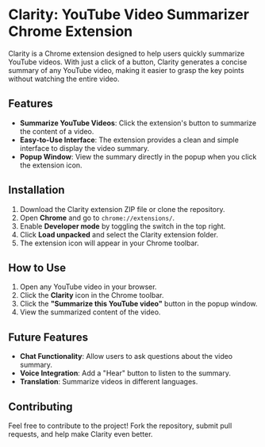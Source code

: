 # Clarity: YouTube Video Summarizer Chrome Extension

Clarity is a Chrome extension designed to help users quickly summarize YouTube videos. With just a click of a button, Clarity generates a concise summary of any YouTube video, making it easier to grasp the key points without watching the entire video.

## Features

- **Summarize YouTube Videos**: Click the extension's button to summarize the content of a video.
- **Easy-to-Use Interface**: The extension provides a clean and simple interface to display the video summary.
- **Popup Window**: View the summary directly in the popup when you click the extension icon.

## Installation

1. Download the Clarity extension ZIP file or clone the repository.
2. Open **Chrome** and go to `chrome://extensions/`.
3. Enable **Developer mode** by toggling the switch in the top right.
4. Click **Load unpacked** and select the Clarity extension folder.
5. The extension icon will appear in your Chrome toolbar.

## How to Use

1. Open any YouTube video in your browser.
2. Click the **Clarity** icon in the Chrome toolbar.
3. Click the **"Summarize this YouTube video"** button in the popup window.
4. View the summarized content of the video.

## Future Features

- **Chat Functionality**: Allow users to ask questions about the video summary.
- **Voice Integration**: Add a "Hear" button to listen to the summary.
- **Translation**: Summarize videos in different languages.

## Contributing

Feel free to contribute to the project! Fork the repository, submit pull requests, and help make Clarity even better.


